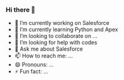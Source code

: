 ### Hi there 👋

<!--
**afsmao/afsmao** is a ✨ _special_ ✨ repository because its `README.md` (this file) appears on your GitHub profile.

Here are some ideas to get you started: -->

- 🔭 I’m currently working on Salesforce
- 🌱 I’m currently learning Python and Apex
- 👯 I’m looking to collaborate on ...
- 🤔 I’m looking for help with codes
- 💬 Ask me about Salesforce
- 📫 How to reach me: ...
- 😄 Pronouns: ...
- ⚡ Fun fact: ...
